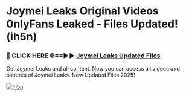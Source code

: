 # Joymei Leaks Original Videos 0nlyFans Leaked - Files Updated! (ih5n)

<h3>🔴 CLICK HERE 🌐==►► <a href="https://tinyurl.com/ehrbuxhb" rel="nofollow">Joymei Leaks Updated Files</a></h3>

Get Joymei Leaks and all content. Now you can access all videos and pictures of Joymei Leaks. New Updated Files 2025!

[![ih5n](https://i.imgur.com/lVYEuWS.gif)](https://tinyurl.com/ehrbuxhb)
